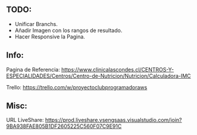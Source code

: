 
## TODO:
- Unificar Branchs.
- Añadir Imagen con los rangos de resultado.
- Hacer Responsive la Pagina.


## Info:

Pagina de Referencia: https://www.clinicalascondes.cl/CENTROS-Y-ESPECIALIDADES/Centros/Centro-de-Nutricion/Nutricion/Calculadora-IMC

Trello: https://trello.com/w/proyectoclubprogramadoraws

## Misc:

URL LiveShare: https://prod.liveshare.vsengsaas.visualstudio.com/join?9BA938FAE805B1DF2605225C560F07C9E91C

